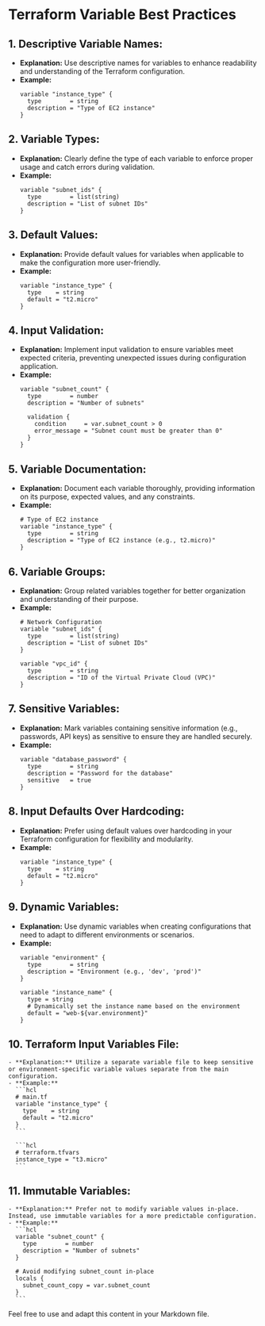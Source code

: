 # Terraform Variable Best Practices

## 1. **Descriptive Variable Names:**
   - **Explanation:** Use descriptive names for variables to enhance readability and understanding of the Terraform configuration.
   - **Example:**
     ```hcl
     variable "instance_type" {
       type        = string
       description = "Type of EC2 instance"
     }
     ```

## 2. **Variable Types:**
   - **Explanation:** Clearly define the type of each variable to enforce proper usage and catch errors during validation.
   - **Example:**
     ```hcl
     variable "subnet_ids" {
       type        = list(string)
       description = "List of subnet IDs"
     }
     ```

## 3. **Default Values:**
   - **Explanation:** Provide default values for variables when applicable to make the configuration more user-friendly.
   - **Example:**
     ```hcl
     variable "instance_type" {
       type    = string
       default = "t2.micro"
     }
     ```

## 4. **Input Validation:**
   - **Explanation:** Implement input validation to ensure variables meet expected criteria, preventing unexpected issues during configuration application.
   - **Example:**
     ```hcl
     variable "subnet_count" {
       type        = number
       description = "Number of subnets"
     
       validation {
         condition     = var.subnet_count > 0
         error_message = "Subnet count must be greater than 0"
       }
     }
     ```

## 5. **Variable Documentation:**
   - **Explanation:** Document each variable thoroughly, providing information on its purpose, expected values, and any constraints.
   - **Example:**
     ```hcl
     # Type of EC2 instance
     variable "instance_type" {
       type        = string
       description = "Type of EC2 instance (e.g., t2.micro)"
     }
     ```

## 6. **Variable Groups:**
   - **Explanation:** Group related variables together for better organization and understanding of their purpose.
   - **Example:**
     ```hcl
     # Network Configuration
     variable "subnet_ids" {
       type        = list(string)
       description = "List of subnet IDs"
     }
     
     variable "vpc_id" {
       type        = string
       description = "ID of the Virtual Private Cloud (VPC)"
     }
     ```

## 7. **Sensitive Variables:**
   - **Explanation:** Mark variables containing sensitive information (e.g., passwords, API keys) as sensitive to ensure they are handled securely.
   - **Example:**
     ```hcl
     variable "database_password" {
       type        = string
       description = "Password for the database"
       sensitive   = true
     }
     ```

## 8. **Input Defaults Over Hardcoding:**
   - **Explanation:** Prefer using default values over hardcoding in your Terraform configuration for flexibility and modularity.
   - **Example:**
     ```hcl
     variable "instance_type" {
       type    = string
       default = "t2.micro"
     }
     ```

## 9. **Dynamic Variables:**
   - **Explanation:** Use dynamic variables when creating configurations that need to adapt to different environments or scenarios.
   - **Example:**
     ```hcl
     variable "environment" {
       type        = string
       description = "Environment (e.g., 'dev', 'prod')"
     }
     
     variable "instance_name" {
       type = string
       # Dynamically set the instance name based on the environment
       default = "web-${var.environment}"
     }
     ```

## 10. **Terraform Input Variables File:**
    - **Explanation:** Utilize a separate variable file to keep sensitive or environment-specific variable values separate from the main configuration.
    - **Example:**
      ```hcl
      # main.tf
      variable "instance_type" {
        type    = string
        default = "t2.micro"
      }
      ```

      ```hcl
      # terraform.tfvars
      instance_type = "t3.micro"
      ```

## 11. **Immutable Variables:**
    - **Explanation:** Prefer not to modify variable values in-place. Instead, use immutable variables for a more predictable configuration.
    - **Example:**
      ```hcl
      variable "subnet_count" {
        type        = number
        description = "Number of subnets"
      }
      
      # Avoid modifying subnet_count in-place
      locals {
        subnet_count_copy = var.subnet_count
      }
      ```

Feel free to use and adapt this content in your Markdown file.
